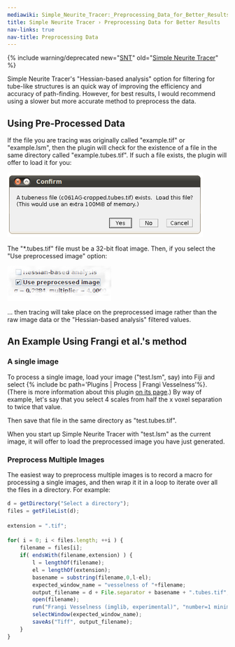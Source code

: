 ```yaml
---
mediawiki: Simple_Neurite_Tracer:_Preprocessing_Data_for_Better_Results
title: Simple Neurite Tracer › Preprocessing Data for Better Results
nav-links: true
nav-title: Preprocessing Data
---
```


{% include warning/deprecated new="[SNT](/plugins/snt)"
  old="[Simple Neurite Tracer](/plugins/simple-neurite-tracer)" %}

Simple Neurite Tracer's "Hessian-based analysis" option for filtering for tube-like structures is an quick way of improving the efficiency and accuracy of path-finding. However, for best results, I would recommend using a slower but more accurate method to preprocess the data.

## Using Pre-Processed Data

If the file you are tracing was originally called "example.tif" or "example.lsm", then the plugin will check for the existence of a file in the same directory called "example.tubes.tif". If such a file exists, the plugin will offer to load it for you:

![](/media/plugins/simple-neurite-tracer/snt-confirm-tubes-tif.png)

The "\*.tubes.tif" file must be a 32-bit float image. Then, if you select the "Use preprocessed image" option:

![](/media/plugins/simple-neurite-tracer/snt-use-preprocessed-image.png)

... then tracing will take place on the preprocessed image rather than the raw image data or the "Hessian-based analysis" filtered values.

## An Example Using Frangi et al.'s method

### A single image

To process a single image, load your image ("test.lsm", say) into Fiji and select {% include bc path='Plugins | Process | Frangi Vesselness'%}. (There is more information about this plugin [on its page](/plugins/frangi).) By way of example, let's say that you select 4 scales from half the x voxel separation to twice that value.

Then save that file in the same directory as "test.tubes.tif".

When you start up Simple Neurite Tracer with "test.lsm" as the current image, it will offer to load the preprocessed image you have just generated.

### Preprocess Multiple Images

The easiest way to preprocess multiple images is to record a macro for processing a single images, and then wrap it it in a loop to iterate over all the files in a directory. For example:

```javascript
d = getDirectory("Select a directory");
files = getFileList(d);

extension = ".tif";

for( i = 0; i < files.length; ++i ) {
    filename = files[i];
    if( endsWith(filename,extension) ) {
        l = lengthOf(filename);
        el = lengthOf(extension);
        basename = substring(filename,0,l-el);
        expected_window_name = "vesselness of "+filename;
        output_filename = d + File.separator + basename + ".tubes.tif";
        open(filename);
        run("Frangi Vesselness (imglib, experimental)", "number=1 minimum=0.288387 maximum=0.288387");
        selectWindow(expected_window_name);
        saveAs("Tiff", output_filename);
    }
}
```
